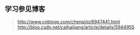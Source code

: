 ## 学习参见博客  
> http://www.cnblogs.com/chenpi/p/6947441.html  
> http://blog.csdn.net/caihaijiang/article/details/5944955